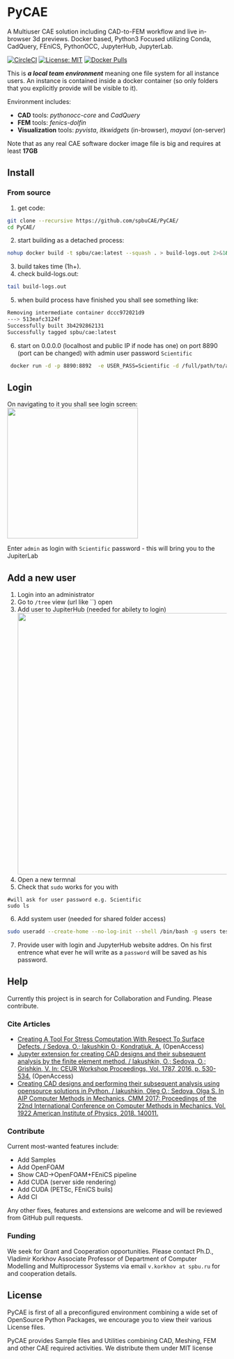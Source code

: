 # PyCAE
A Multiuser CAE solution including CAD-to-FEM workflow and live in-browser 3d previews. Docker based, Python3 Focused utilizing Conda, CadQuery, FEniCS, PythonOCC, JupyterHub, JupyterLab.

[![CircleCI](https://circleci.com/gh/spbuCAE/PyCAE.svg?style=svg)](https://circleci.com/gh/spbuCAE/PyCAE)
[![License: MIT](https://img.shields.io/badge/License-MIT-yellow.svg)](https://opensource.org/licenses/MIT)
[![Docker Pulls](https://img.shields.io/docker/pulls/olejak/pycae)](https://hub.docker.com/r/olejak/pycae)

This is ***a local team environment*** meaning one file system for all instance users. An instance is contained inside a docker container (so only folders that you explicitly provide will be visible to it). 

Environment includes:
 - **CAD** tools: *pythonocc-core* and *CadQuery*
 - **FEM** tools: *fenics-dolfin*
 - **Visualization** tools: *pyvista*, *itkwidgets* (in-browser), *mayavi* (on-server)

Note that as any real CAE software docker image file is big and requires at least **17GB** 

## Install

### From source
1) get code:
```bash
git clone --recursive https://github.com/spbuCAE/PyCAE/
cd PyCAE/
```
2) start building as a detached process:
```bash
nohup docker build -t spbu/cae:latest --squash . > build-logs.out 2>&1&
```
3) build takes time (1h+).
4) check build-logs.out:
```bash
tail build-logs.out
```
5) when build process have finished you shall see something like:
```bash
Removing intermediate container dccc972021d9
---> 513eafc3124f
Successfully built 3b4292862131
Successfully tagged spbu/cae:latest
```
6) start
on 0.0.0.0 (localhost and public IP if node has one) 
on port 8890 (port can be changed)
with admin user password `Scientific`
```bash
 docker run -d -p 8890:8892  -e USER_PASS=Scientific -d /full/path/to/a/shared/folder:/opt/notebook/ spbu/cae:latest
```

## Login
On navigating to it you shall see login screen:
<br/><img src="https://user-images.githubusercontent.com/2915361/73006355-6bf07980-3e02-11ea-964e-6f604c69cf41.png" width="300"/>

Enter `admin` as login with `Scientific` password - this will bring you to the JupiterLab

## Add a new user
1) Login into an administrator
2) Go to `/tree` view (url like ``) open 
3) Add user to JupiterHub (needed for abilety to login)
<br/><img src="https://user-images.githubusercontent.com/2915361/72955755-20ec4d00-3d95-11ea-8fe2-5288b2bee750.png" width=600>
4) Open a new termnal
5) Check that `sudo` works for you with
```
#will ask for user password e.g. Scientific
sudo ls
```
6) Add system user (needed for shared folder access)
```bash
sudo useradd --create-home --no-log-init --shell /bin/bash -g users test 
```
7) Provide user with login and JupyterHub website addres. On his first entrence what ever he will write as a `password` will be saved as his password.


## Help
Currently this project is in search for Collaboration and Funding. Please contribute.

### Cite Articles
 - [Creating A Tool For Stress Computation With Respect To Surface Defects. / Sedova, O.; Iakushkin O.; Kondratiuk. A.](http://ceur-ws.org/Vol-2507/371-375-paper-68.pdf) (OpenAccess)
 - [Jupyter extension for creating CAD designs and their subsequent analysis by the finite element method. / Iakushkin, O.; Sedova, O.; Grishkin, V. In: CEUR Workshop Proceedings, Vol. 1787, 2016, p. 530-534.](http://ceur-ws.org/Vol-1787/530-534-paper-92.pdf) (OpenAccess)
 - [Creating CAD designs and performing their subsequent analysis using opensource solutions in Python. / Iakushkin, Oleg O.; Sedova, Olga S. In AIP Computer Methods in Mechanics, CMM 2017: Proceedings of the 22nd International Conference on Computer Methods in Mechanics. Vol. 1922 American Institute of Physics, 2018. 140011.](https://aip.scitation.org/doi/abs/10.1063/1.5019153)

### Contribute
Current most-wanted features include:
 - Add Samples
 - Add OpenFOAM
 - Show CAD->OpenFOAM+FEniCS pipeline
 - Add CUDA (server side rendering) 
 - Add CUDA (PETSc, FEniCS buils)
 - Add CI
 
 Any other fixes, features and extensions are welcome and will be reviewed from GitHub pull requests.
 

### Funding
We seek for Grant and Cooperation opportunities. Please contact Ph.D., Vladimir Korkhov Associate Professor of Department of Computer Modelling and Multiprocessor Systems via email `v.korkhov at spbu.ru` for and cooperation details.

## License
PyCAE is first of all a preconfigured environment combining a wide set of OpenSource Python Packages, we encourage you to view their various License files. 

PyCAE provides Sample files and Utilities combining CAD, Meshing, FEM and other CAE required activities. We distribute them under MIT license
